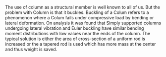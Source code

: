 The use of column as a structural member is well known to all of us. But the problem with Column is that it buckles.
Buckling of a Colum refers to a phenomenon where a Colum fails under compressive load by bending or lateral deformation.
On analysis it was found that Simply supported columns undergoing lateral vibration and Euler buckling have similar bending moment distributions with low values near the ends of the column.
The typical solution is either the area of cross-section  of a uniform rod is increased or the a tapered rod is used which has more mass at the center and thus weight is saved.


